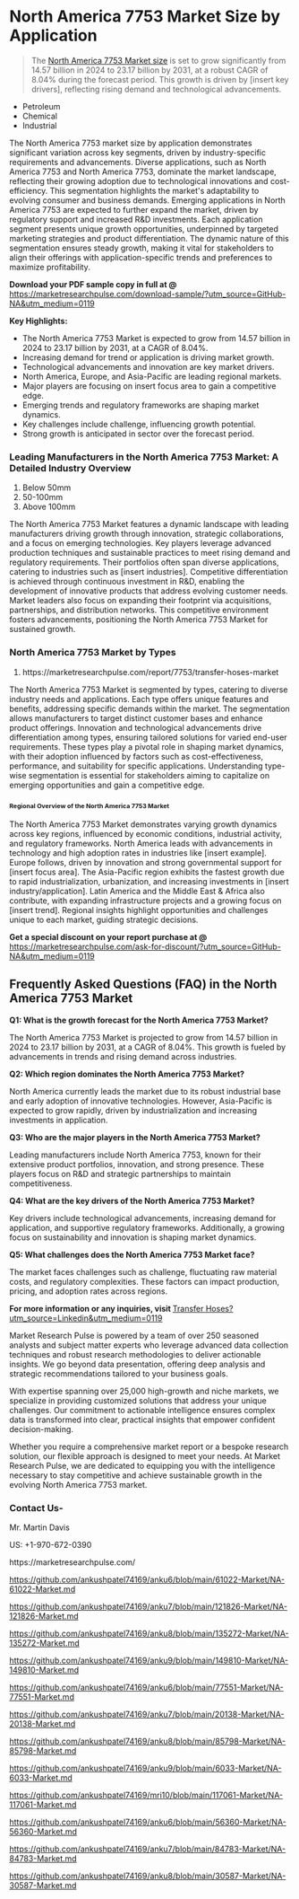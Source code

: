 <h1>North America 7753 Market&nbsp;Size by Application</h1><blockquote><p>The <a href="https://marketresearchpulse.com/download-sample/?utm_source=GitHub-NA&amp;utm_medium=0119">North America 7753 Market size</a> is set to grow significantly from 14.57 billion in 2024 to 23.17 billion by 2031, at a robust CAGR of 8.04% during the forecast period. This growth is driven by [insert key drivers], reflecting rising demand and technological advancements.</p></blockquote><ul><li>Petroleum<li> Chemical<li> Industrial</li></ul><p>The North America 7753 market size by application demonstrates significant variation across key segments, driven by industry-specific requirements and advancements. Diverse applications, such as North America 7753 and North America 7753, dominate the market landscape, reflecting their growing adoption due to technological innovations and cost-efficiency. This segmentation highlights the market's adaptability to evolving consumer and business demands. Emerging applications in North America 7753 are expected to further expand the market, driven by regulatory support and increased R&D investments. Each application segment presents unique growth opportunities, underpinned by targeted marketing strategies and product differentiation. The dynamic nature of this segmentation ensures steady growth, making it vital for stakeholders to align their offerings with application-specific trends and preferences to maximize profitability.</p><p><strong>Download your PDF sample copy in full at @ </strong><a href="https://marketresearchpulse.com/download-sample/?utm_source=GitHub-NA&amp;utm_medium=0119">https://marketresearchpulse.com/download-sample/?utm_source=GitHub-NA&amp;utm_medium=0119</a></p><p><strong>Key Highlights: </strong></p><ul><li>The North America 7753 Market is expected to grow from 14.57 billion in 2024 to 23.17 billion by 2031, at a CAGR of 8.04%.</li><li>Increasing demand for trend or application is driving market growth.</li><li>Technological advancements and innovation are key market drivers.</li><li>North America, Europe, and Asia-Pacific are leading regional markets.</li><li>Major players are focusing on insert focus area to gain a competitive edge.</li><li>Emerging trends and regulatory frameworks are shaping market dynamics.</li><li>Key challenges include challenge, influencing growth potential.</li><li>Strong growth is anticipated in sector over the forecast period.</li></ul><h3>Leading Manufacturers in the North America 7753 Market: A Detailed Industry Overview</h3><ol><li>Below 50mm<li> 50-100mm<li> Above 100mm</li></ol><div class="flex max-w-full flex-col flex-grow"><div class="min-h-8 text-message flex w-full flex-col items-end gap-2 whitespace-normal break-words [.text-message+&amp;]:mt-5" dir="auto" data-message-author-role="assistant" data-message-id="fd8432e4-4910-450d-b182-61b7bfb0a01f" data-message-model-slug="gpt-4o"><div class="flex w-full flex-col gap-1 empty:hidden first:pt-[3px]"><div class="markdown prose w-full break-words dark:prose-invert light"><p>The North America 7753 Market features a dynamic landscape with leading manufacturers driving growth through innovation, strategic collaborations, and a focus on emerging technologies. Key players leverage advanced production techniques and sustainable practices to meet rising demand and regulatory requirements. Their portfolios often span diverse applications, catering to industries such as [insert industries]. Competitive differentiation is achieved through continuous investment in R&amp;D, enabling the development of innovative products that address evolving customer needs. Market leaders also focus on expanding their footprint via acquisitions, partnerships, and distribution networks. This competitive environment fosters advancements, positioning the North America 7753 Market for sustained growth.</p></div></div></div></div><h3>North America 7753 Market by Types</h3><ol><li>https://marketresearchpulse.com/report/7753/transfer-hoses-market</li></ol><div class="flex max-w-full flex-col flex-grow"><div class="min-h-8 text-message flex w-full flex-col items-end gap-2 whitespace-normal break-words [.text-message+&amp;]:mt-5" dir="auto" data-message-author-role="assistant" data-message-id="084470be-0bb7-4664-bddf-5156b4f41249" data-message-model-slug="gpt-4o-mini"><div class="flex w-full flex-col gap-1 empty:hidden first:pt-[3px]"><div class="markdown prose w-full break-words dark:prose-invert light"><p>The North America 7753 Market is segmented by types, catering to diverse industry needs and applications. Each type offers unique features and benefits, addressing specific demands within the market. The segmentation allows manufacturers to target distinct customer bases and enhance product offerings. Innovation and technological advancements drive differentiation among types, ensuring tailored solutions for varied end-user requirements. These types play a pivotal role in shaping market dynamics, with their adoption influenced by factors such as cost-effectiveness, performance, and suitability for specific applications. Understanding type-wise segmentation is essential for stakeholders aiming to capitalize on emerging opportunities and gain a competitive edge.</p></div></div></div></div><h3><span style="font-size: 11px;">Regional Overview of the North America 7753 Market</span></h3><div class="flex max-w-full flex-col flex-grow"><div class="min-h-8 text-message flex w-full flex-col items-end gap-2 whitespace-normal break-words [.text-message+&amp;]:mt-5" dir="auto" data-message-author-role="assistant" data-message-id="e9038762-ce64-4e30-91c9-9bd413514231" data-message-model-slug="gpt-4o-mini"><div class="flex w-full flex-col gap-1 empty:hidden first:pt-[3px]"><div class="markdown prose w-full break-words dark:prose-invert light"><p>The North America 7753 Market demonstrates varying growth dynamics across key regions, influenced by economic conditions, industrial activity, and regulatory frameworks. North America leads with advancements in technology and high adoption rates in industries like [insert example]. Europe follows, driven by innovation and strong governmental support for [insert focus area]. The Asia-Pacific region exhibits the fastest growth due to rapid industrialization, urbanization, and increasing investments in [insert industry/application]. Latin America and the Middle East &amp; Africa also contribute, with expanding infrastructure projects and a growing focus on [insert trend]. Regional insights highlight opportunities and challenges unique to each market, guiding strategic decisions.</p></div></div></div></div><p><strong>Get a special discount on your report purchase at @ </strong><a href="https://marketresearchpulse.com/ask-for-discount/?utm_source=GitHub-NA&amp;utm_medium=0119">https://marketresearchpulse.com/ask-for-discount/?utm_source=GitHub-NA&amp;utm_medium=0119</a></p><h2>Frequently Asked Questions (FAQ) in the North America 7753 Market</h2><p><strong>Q1: What is the growth forecast for the North America 7753 Market?</strong></p><p>The North America 7753 Market is projected to grow from 14.57 billion in 2024 to 23.17 billion by 2031, at a CAGR of 8.04%. This growth is fueled by advancements in trends and rising demand across industries.</p><p><strong>Q2: Which region dominates the North America 7753 Market?</strong></p><p>North America currently leads the market due to its robust industrial base and early adoption of innovative technologies. However, Asia-Pacific is expected to grow rapidly, driven by industrialization and increasing investments in application.</p><p><strong>Q3: Who are the major players in the North America 7753 Market?</strong></p><p>Leading manufacturers include North America 7753, known for their extensive product portfolios, innovation, and strong presence. These players focus on R&amp;D and strategic partnerships to maintain competitiveness.</p><p><strong>Q4: What are the key drivers of the North America 7753 Market?</strong></p><p>Key drivers include technological advancements, increasing demand for application, and supportive regulatory frameworks. Additionally, a growing focus on sustainability and innovation is shaping market dynamics.</p><p><strong>Q5: What challenges does the North America 7753 Market face?</strong></p><p>The market faces challenges such as challenge, fluctuating raw material costs, and regulatory complexities. These factors can impact production, pricing, and adoption rates across regions.</p><p><strong>For more information or any inquiries, visit&nbsp;</strong><a href="Transfer Hoses?utm_source=Linkedin&utm_medium=0119">Transfer Hoses?utm_source=Linkedin&utm_medium=0119</a></p><p>Market Research Pulse is powered by a team of over 250 seasoned analysts and subject matter experts who leverage advanced data collection techniques and robust research methodologies to deliver actionable insights. We go beyond data presentation, offering deep analysis and strategic recommendations tailored to your business goals.</p><p>With expertise spanning over 25,000 high-growth and niche markets, we specialize in providing customized solutions that address your unique challenges. Our commitment to actionable intelligence ensures complex data is transformed into clear, practical insights that empower confident decision-making.</p><p>Whether you require a comprehensive market report or a bespoke research solution, our flexible approach is designed to meet your needs. At Market Research Pulse, we are dedicated to equipping you with the intelligence necessary to stay competitive and achieve sustainable growth in the evolving North America 7753 market.</p><h3><strong>Contact Us-</strong></h3><p>Mr. Martin Davis</p><p>US: +1-970-672-0390</p><p>https://marketresearchpulse.com/</p><p><a href="https://github.com/ankushpatel74169/anku6/blob/main/61022-Market/NA-61022-Market.md">https://github.com/ankushpatel74169/anku6/blob/main/61022-Market/NA-61022-Market.md</a></p><p><a href="https://github.com/ankushpatel74169/anku7/blob/main/121826-Market/NA-121826-Market.md">https://github.com/ankushpatel74169/anku7/blob/main/121826-Market/NA-121826-Market.md</a></p><p><a href="https://github.com/ankushpatel74169/anku8/blob/main/135272-Market/NA-135272-Market.md">https://github.com/ankushpatel74169/anku8/blob/main/135272-Market/NA-135272-Market.md</a></p><p><a href="https://github.com/ankushpatel74169/anku9/blob/main/149810-Market/NA-149810-Market.md">https://github.com/ankushpatel74169/anku9/blob/main/149810-Market/NA-149810-Market.md</a></p><p><a href="https://github.com/ankushpatel74169/anku6/blob/main/77551-Market/NA-77551-Market.md">https://github.com/ankushpatel74169/anku6/blob/main/77551-Market/NA-77551-Market.md</a></p><p><a href="https://github.com/ankushpatel74169/anku7/blob/main/20138-Market/NA-20138-Market.md">https://github.com/ankushpatel74169/anku7/blob/main/20138-Market/NA-20138-Market.md</a></p><p><a href="https://github.com/ankushpatel74169/anku8/blob/main/85798-Market/NA-85798-Market.md">https://github.com/ankushpatel74169/anku8/blob/main/85798-Market/NA-85798-Market.md</a></p><p><a href="https://github.com/ankushpatel74169/anku9/blob/main/6033-Market/NA-6033-Market.md">https://github.com/ankushpatel74169/anku9/blob/main/6033-Market/NA-6033-Market.md</a></p><p><a href="https://github.com/ankushpatel74169/mri10/blob/main/117061-Market/NA-117061-Market.md">https://github.com/ankushpatel74169/mri10/blob/main/117061-Market/NA-117061-Market.md</a></p><p><a href="https://github.com/ankushpatel74169/anku6/blob/main/56360-Market/NA-56360-Market.md">https://github.com/ankushpatel74169/anku6/blob/main/56360-Market/NA-56360-Market.md</a></p><p><a href="https://github.com/ankushpatel74169/anku7/blob/main/84783-Market/NA-84783-Market.md">https://github.com/ankushpatel74169/anku7/blob/main/84783-Market/NA-84783-Market.md</a></p><p><a href="https://github.com/ankushpatel74169/anku8/blob/main/30587-Market/NA-30587-Market.md">https://github.com/ankushpatel74169/anku8/blob/main/30587-Market/NA-30587-Market.md</a></p>
